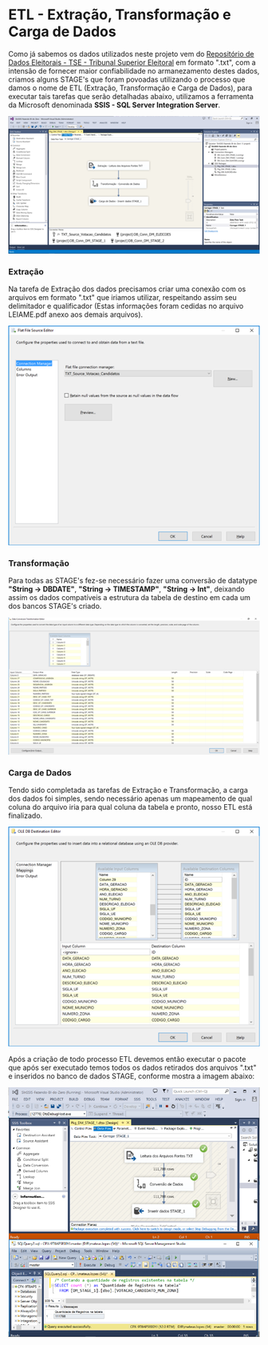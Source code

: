 # ETL - Extração, Transformação e Carga de Dados #

Como já sabemos os dados utilizados neste projeto vem do [Repositório de Dados Eleitorais - TSE - Tribunal Superior Eleitoral](http://www.tse.jus.br/hotSites/pesquisas-eleitorais/index.html) em formato ".txt", com a intensão de fornecer maior confiabilidade no armanezamento destes dados, criamos alguns STAGE's que foram povoadas utilizando o processo que damos o nome de ETL (Extração, Transformação e Carga de Dados), para executar tais tarefas que serão detalhadas abaixo, utilizamos a ferramenta da Microsoft denominada <strong>SSIS - SQL Server Integration Server</strong>.

![SSIS - Exemplo de Solução SSIS](./imagens/SSIS_ExemploDeSolution.png)

### Extração ###

<p> Na tarefa de Extração dos dados precisamos criar uma conexão com os arquivos em formato ".txt" que iriamos utilizar, respeitando assim seu delimitador e qualificador (Estas informações foram cedidas no arquivo LEIAME.pdf anexo aos demais arquivos).</p>

![SSIS - Exemplo Extração De Dados](./imagens/SSIS_ExemploDeExtracaoDeDados.png)

### Transformação ###

<p> Para todas as STAGE's fez-se necessário fazer uma conversão de datatype <strong>"String -> DBDATE"</strong>, <strong>"String -> TIMESTAMP"</strong>, <strong>"String -> Int"</strong>, deixando assim os dados compatíveis a estrutura da tabela de destino em cada um dos bancos STAGE's criado.</p>

![SSIS - Exemplo Transformação De Dados](./imagens/SSIS_ExemploDeTransformacaoDeDados.png)

### Carga de Dados ###

<p> Tendo sido completada as tarefas de Extração e Transformação, a carga dos dados foi simples, sendo necessário apenas um mapeamento de qual coluna do arquivo iria para qual coluna da tabela e pronto, nosso ETL está finalizado.</p>

![SSIS - Exemplo Carga De Dados](./imagens/SSIS_ExemploDeCargaDeDados.png)

<p> Após a criação de todo processo ETL devemos então executar o pacote que após ser executado temos todos os dados retirados dos arquivos ".txt" e inseridos no banco de dados STAGE, conforme mostra a imagem abaixo:</p>

![SSIS - Exemplo Carga De Dados](./imagens/SSIS_CargaDeDadosCompleta.PNG)
